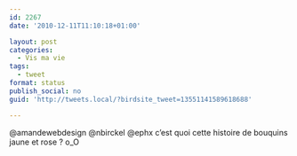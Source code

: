 ```yaml
---
id: 2267
date: '2010-12-11T11:10:18+01:00'

layout: post
categories:
  - Vis ma vie
tags:
  - tweet
format: status
publish_social: no
guid: 'http://tweets.local/?birdsite_tweet=13551141589618688'

---
```


@amandewebdesign @nbirckel @ephx c’est quoi cette histoire de bouquins jaune et rose ? o\_O